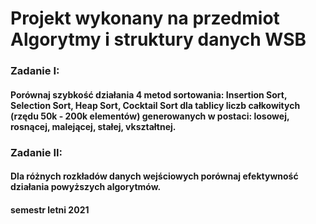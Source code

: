 # Projekt wykonany na przedmiot Algorytmy i struktury danych WSB 

### Zadanie I:
#### Porównaj szybkość działania 4 metod sortowania: Insertion Sort, Selection Sort, Heap Sort, Cocktail Sort dla tablicy liczb całkowitych (rzędu 50k ‐ 200k elementów) generowanych w postaci: losowej, rosnącej, malejącej, stałej, vkształtnej. 

### Zadanie II:
#### Dla różnych rozkładów danych wejściowych porównaj efektywność działania powyższych algorytmów.

#### semestr letni 2021
